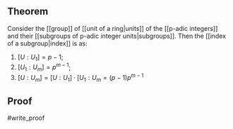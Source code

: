 ## Theorem
Consider the [[group]] of [[unit of a ring|units]] of the [[p-adic integers]] and their [[subgroups of p-adic integer units|subgroups]]. Then the [[index of a subgroup|index]] is as:
1. $[U:U_1] = p-1$;
2. $[U_1:U_m] = p^{m-1}$;
3. $[U:U_m] = [U:U_1]\cdot[U_1:U_m= (p-1)p^{m-1}$

## Proof
#write_proof 